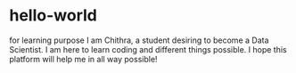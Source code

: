 # hello-world
for learning purpose
I am Chithra, a student desiring to become a Data Scientist. I am here to learn coding and different things possible. I hope this platform will help me in all way possible!
